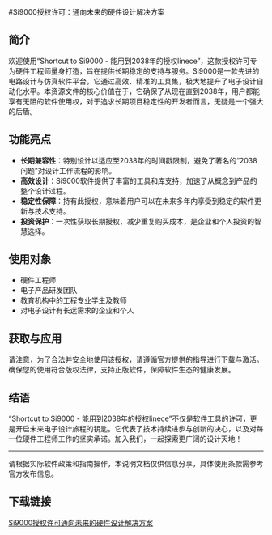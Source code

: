 #Si9000授权许可：通向未来的硬件设计解决方案

## 简介
欢迎使用“Shortcut to Si9000 - 能用到2038年的授权linece”，这款授权许可专为硬件工程师量身打造，旨在提供长期稳定的支持与服务。Si9000是一款先进的电路设计与仿真软件平台，它通过高效、精准的工具集，极大地提升了电子设计自动化水平。本资源文件的核心价值在于，它确保了从现在直到2038年，用户都能享有无阻的软件使用权，对于追求长期项目稳定性的开发者而言，无疑是一个强大的后盾。

## 功能亮点
- **长期兼容性**：特别设计以适应至2038年的时间戳限制，避免了著名的“2038问题”对设计工作流程的影响。
- **高效设计**：Si9000软件提供了丰富的工具和库支持，加速了从概念到产品的整个设计过程。
- **稳定性保障**：持有此授权，意味着用户可以在未来多年内享受到稳定的软件更新与技术支持。
- **投资保护**：一次性获取长期授权，减少重复购买成本，是企业和个人投资的智慧选择。

## 使用对象
- 硬件工程师
- 电子产品研发团队
- 教育机构中的工程专业学生及教师
- 对电子设计有长远需求的企业和个人

## 获取与应用
请注意，为了合法并安全地使用该授权，请遵循官方提供的指导进行下载与激活。确保您的使用符合版权法律，支持正版软件，保障软件生态的健康发展。

## 结语
“Shortcut to Si9000 - 能用到2038年的授权linece”不仅是软件工具的许可，更是开启未来电子设计旅程的钥匙。它代表了技术持续进步与创新的决心，以及对每一位硬件工程师工作的坚实承诺。加入我们，一起探索更广阔的设计天地！

---

请根据实际软件政策和指南操作，本说明文档仅供信息分享，具体使用条款需参考官方发布信息。

## 下载链接

[Si9000授权许可通向未来的硬件设计解决方案](https://pan.quark.cn/s/7c91cd9cfd67)